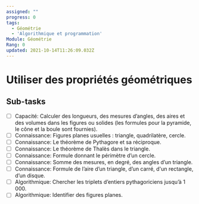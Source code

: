 ```yaml
---
assigned: ""
progress: 0
tags:
  - Géométrie
  - 'Algorithmique et programmation'
Module: Géométrie
Rang: 0
updated: 2021-10-14T11:26:09.032Z
---
```


# Utiliser des propriétés géométriques

## Sub-tasks

- [ ] Capacité: Calculer des longueurs, des mesures d’angles, des aires et des volumes dans les figures ou solides (les formules pour la pyramide, le cône et la boule sont fournies).
- [ ] Connaissance: Figures planes usuelles : triangle, quadrilatère, cercle.
- [ ] Connaissance: Le théorème de Pythagore et sa réciproque.
- [ ] Connaissance: Le théorème de Thalès dans le triangle.
- [ ] Connaissance: Formule donnant le périmètre d’un cercle.
- [ ] Connaissance: Somme des mesures, en degré, des angles d’un triangle.
- [ ] Connaissance: Formule de l’aire d’un triangle, d’un carré, d'un rectangle, d’un disque.
- [ ] Algorithmique: Chercher les triplets d’entiers pythagoriciens jusqu’à 1 000.
- [ ] Algorithmique: Identifier des figures planes.

